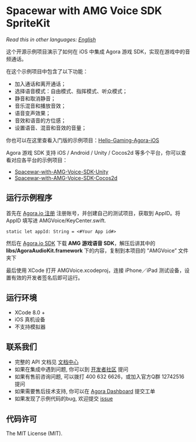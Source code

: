 # Spacewar with AMG Voice SDK SpriteKit

*Read this in other languages: [English](README.md)*

这个开源示例项目演示了如何在 iOS 中集成 Agora 游戏 SDK，实现在游戏中的音频通话。

在这个示例项目中包含了以下功能：

- 加入通话和离开通话；
- 选择语音模式：自由模式、指挥模式、听众模式；
- 静音和取消静音；
- 音乐混音和播放音效；
- 语音变声效果；
- 音效和语音的方位感；
- 设置语音、混音和音效的音量；

你也可以在这里查看入门版的示例项目：[Hello-Gaming-Agora-iOS](https://github.com/AgoraIO/Hello-Gaming-Agora-iOS)

Agora 游戏 SDK 支持 iOS / Android / Unity / Cocos2d 等多个平台，你可以查看对应各平台的示例项目：

- [Spacewar-with-AMG-Voice-SDK-Unity](https://github.com/AgoraIO/Spacewar-with-AMG-Voice-SDK-Unity)
- [Spacewar-with-AMG-Voice-SDK-Cocos2d](https://github.com/AgoraIO/Spacewar-with-AMG-Voice-SDK-Cocos2d)

## 运行示例程序
首先在 [Agora.io 注册](https://dashboard.agora.io/cn/signup/) 注册账号，并创建自己的测试项目，获取到 AppID。将 AppID 填写进 AMGVoice/KeyCenter.swift.

```
static let appId: String = <#Your App id#>
```

然后在 [Agora.io SDK](https://www.agora.io/cn/download/) 下载 **AMG 游戏语音 SDK**，解压后讲其中的 **libs/AgoraAudioKit.framework** 下的内容，复制到本项目的 ”AMGVoice” 文件夹下

最后使用 XCode 打开 AMGVoice.xcodeproj，连接 iPhone／iPad 测试设备，设置有效的开发者签名后即可运行。

## 运行环境
- XCode 8.0 +
- iOS 真机设备
- 不支持模拟器

## 联系我们

- 完整的 API 文档见 [文档中心](https://docs.agora.io/cn/)
- 如果在集成中遇到问题, 你可以到 [开发者社区](https://dev.agora.io/cn/) 提问
- 如果有售前咨询问题, 可以拨打 400 632 6626，或加入官方Q群 12742516 提问
- 如果需要售后技术支持, 你可以在 [Agora Dashboard](https://dashboard.agora.io) 提交工单
- 如果发现了示例代码的bug, 欢迎提交 [issue](https://github.com/AgoraIO/Spacewar-with-AMG-Voice-SDK-SpriteKit/issues)

## 代码许可

The MIT License (MIT).
